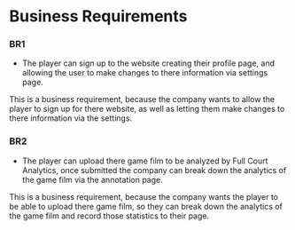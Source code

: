 # Business Requirements

### BR1
* The player can sign up to the website creating their profile page, and allowing the user to make changes to there information via settings page.
 
 This is a business requirement, because the company wants to allow the player to sign up for there website, as well as letting them make changes to   there information via the settings.

### BR2
* The player can upload there game film to be analyzed by Full Court Analytics, once submitted the company can break down the analytics of the game film via the annotation page.

 This is a business requirement, because the company wants the player to be able to upload there game film, so they can break down the analytics of     the game film and record those statistics to their page.
